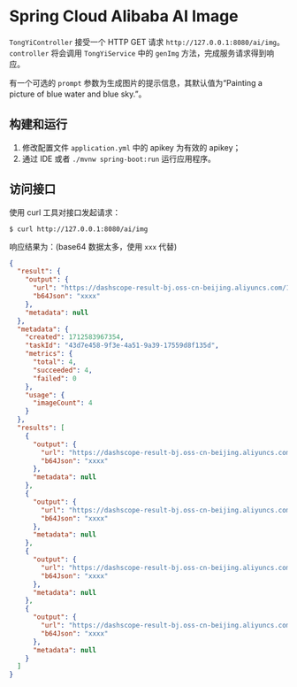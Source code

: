 # Spring Cloud Alibaba AI Image

`TongYiController` 接受一个 HTTP GET 请求 `http://127.0.0.1:8080/ai/img`。
`controller` 将会调用 `TongYiService` 中的 `genImg` 方法，完成服务请求得到响应。

有一个可选的 `prompt` 参数为生成图片的提示信息，其默认值为“Painting a picture of blue water and blue sky.”。

## 构建和运行

1. 修改配置文件 `application.yml` 中的 apikey 为有效的 apikey；
2. 通过 IDE 或者 `./mvnw spring-boot:run` 运行应用程序。

## 访问接口

使用 curl 工具对接口发起请求：

```shell
$ curl http://127.0.0.1:8080/ai/img
```

响应结果为：(base64 数据太多，使用 `xxx` 代替)

```json
{
  "result": {
    "output": {
      "url": "https://dashscope-result-bj.oss-cn-beijing.aliyuncs.com/1d/42/20240408/8d820c8d/e9913e23-24e9-4de7-8977-e4ccab33a231-1.png?Expires=1712670359&OSSAccessKeyId=LTAI5tQZd8AEcZX6KZV4G8qL&Signature=bMEaNS0RGTpD2yXO0lTMMY5AWxM%3D",
      "b64Json": "xxxx"
    },
    "metadata": null
  },
  "metadata": {
    "created": 1712583967354,
    "taskId": "43d7e458-9f3e-4a51-9a39-17559d8f135d",
    "metrics": {
      "total": 4,
      "succeeded": 4,
      "failed": 0
    },
    "usage": {
      "imageCount": 4
    }
  },
  "results": [
    {
      "output": {
        "url": "https://dashscope-result-bj.oss-cn-beijing.aliyuncs.com/1d/42/20240408/8d820c8d/e9913e23-24e9-4de7-8977-e4ccab33a231-1.png?Expires=1712670359&OSSAccessKeyId=LTAI5tQZd8AEcZX6KZV4G8qL&Signature=bMEaNS0RGTpD2yXO0lTMMY5AWxM%3D",
        "b64Json": "xxxx"
      },
      "metadata": null
    },
    {
      "output": {
        "url": "https://dashscope-result-bj.oss-cn-beijing.aliyuncs.com/1d/2b/20240408/8d820c8d/0bd0b40f-4e34-46da-8706-8f2ec86274d7-1.png?Expires=1712670359&OSSAccessKeyId=LTAI5tQZd8AEcZX6KZV4G8qL&Signature=dl3sMGQn8p7y%2FzKOmPR%2B64prQV4%3D",
        "b64Json": "xxxx"
      },
      "metadata": null
    },
    {
      "output": {
        "url": "https://dashscope-result-bj.oss-cn-beijing.aliyuncs.com/1d/62/20240408/c34adf05/ffb89a14-14c5-4740-ab55-37b59a69aaef-1.png?Expires=1712670359&OSSAccessKeyId=LTAI5tQZd8AEcZX6KZV4G8qL&Signature=vYd667hVPQUTt8aiJDBFxN%2B08jI%3D",
        "b64Json": "xxxx"
      },
      "metadata": null
    },
    {
      "output": {
        "url": "https://dashscope-result-bj.oss-cn-beijing.aliyuncs.com/1d/b5/20240408/8d820c8d/594b8672-c1ce-49b6-bab0-06e3616b4e0e-1.png?Expires=1712670359&OSSAccessKeyId=LTAI5tQZd8AEcZX6KZV4G8qL&Signature=ERyoV7pmmI8sZJwSFLpzknhfFEk%3D",
        "b64Json": "xxxx"
      },
      "metadata": null
    }
  ]
}
```
